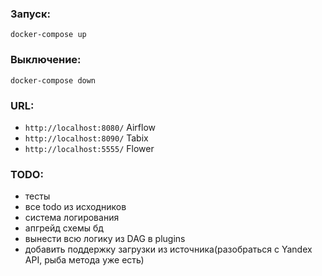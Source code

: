 
### Запуск:
```docker-compose up```

### Выключение:
```docker-compose down```

### URL:
- ```http://localhost:8080/``` Airflow
- ```http://localhost:8090/``` Tabix
- ```http://localhost:5555/``` Flower

### TODO:
- тесты
- все todo из исходников
- система логирования
- апгрейд схемы бд
- вынести всю логику из DAG в plugins
- добавить поддержку загрузки из источника(разобраться с Yandex API, рыба метода уже есть)



